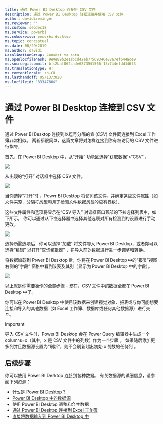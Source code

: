 ```yaml
---
title: 通过 Power BI Desktop 连接到 CSV 文件
description: 通过 Power BI Desktop 轻松连接并使用 CSV 文件
author: davidiseminger
ms.reviewer: ''
ms.custom: seodec18
ms.service: powerbi
ms.subservice: powerbi-desktop
ms.topic: conceptual
ms.date: 08/29/2019
ms.author: davidi
LocalizationGroup: Connect to data
ms.openlocfilehash: 9e0e89b2e1ebcd42eb77569346e28a7ef644ace9
ms.sourcegitcommit: bfc2baf862aade6873501566f13c744efdd146f3
ms.translationtype: HT
ms.contentlocale: zh-CN
ms.lasthandoff: 05/13/2020
ms.locfileid: "83347806"
---
```

# <a name="connect-to-csv-files-in-power-bi-desktop"></a>通过 Power BI Desktop 连接到 CSV 文件
通过 Power BI Desktop 连接到以逗号分隔的值 (*CSV*) 文件同连接到 Excel 工作簿非常相似。 两者都很简单，这篇文章将对怎样连接到你有权访问的 CSV 文件进行指导。

首先，在 Power BI Desktop 中，从“开始”  功能区选择“获取数据”>“CSV”  。

![](media/desktop-connect-csv/connect-to-csv_1.png)

从出现的“打开”  对话框中选择 CSV 文件。

![](media/desktop-connect-csv/connect-to-csv_2.png)

当你选择“打开”时  ，Power BI Desktop 将访问该文件，并确定某些文件属性（如文件来源、分隔符类型和用于检测文件数据类型的应有行数）。

这些文件属性和选项将显示在“CSV 导入”  对话框窗口顶部的下拉选择列表中，如下所示。 你可以通过从下拉选择器中选择其他选项对所有检测到的设置进行手动更改。

![](media/desktop-connect-csv/connect-to-csv_3.png)

选择所需选项后，你可以选择“加载”  将文件导入 Power BI Desktop，或者你可以选择“编辑”  以打开“查询编辑器”  ，在导入前对数据进行进一步调整和转换。

将数据加载到 Power BI Desktop 后，你将在 Power BI Desktop 中的“报表”视图右侧的“字段”  窗格中看到该表及其列（显示为 Power BI Desktop 中的字段）。

![](media/desktop-connect-csv/connect-to-csv_4.png)

以上就是你需要操作的全部步骤 – 现在，CSV 文件中的数据全都在 Power BI Desktop 中了。

你可以在 Power BI Desktop 中使用该数据来创建视觉对象、报表或与你可能想要连接和导入的其他数据（如 Excel 工作簿、数据库或任何其他数据源）进行交互。

> [!IMPORTANT]
> 导入 CSV 文件时，Power BI Desktop 会在 Power Query 编辑器中生成一个 columns=x（其中，x 是 CSV 文件中的列数）作为一个步骤   。 如果随后添加更多列并且数据源设置为“刷新”，则不会刷新超出初始 x 列数的任何列  。 


## <a name="next-steps"></a>后续步骤
你可以使用 Power BI Desktop 连接到各种数据。 有关数据源的详细信息，请参阅下列资源：

* [什么是 Power BI Desktop？](../fundamentals/desktop-what-is-desktop.md)
* [Power BI Desktop 中的数据源](desktop-data-sources.md)
* [使用 Power BI Desktop 调整和合并数据](desktop-shape-and-combine-data.md)
* [通过 Power BI Desktop 连接到 Excel 工作簿](desktop-connect-excel.md)   
* [直接将数据输入到 Power BI Desktop 中](desktop-enter-data-directly-into-desktop.md)   

